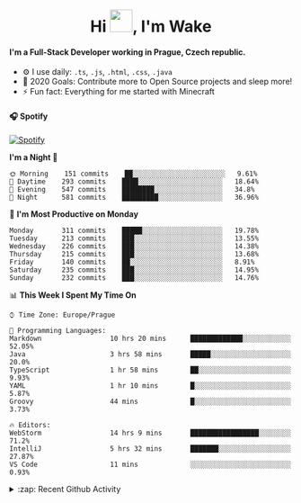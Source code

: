 <h1 align="center">Hi <img src="https://raw.githubusercontent.com/MrWakeCZ/MrWakeCZ/master/Hi.gif" width="40px" />, I'm Wake</h1>

#### I'm a Full-Stack Developer working in Prague, Czech republic.
- ⚙️ I use daily: `.ts`, `.js`, `.html`, `.css`, `.java`
- 🥅 2020 Goals: Contribute more to Open Source projects and sleep more!
- ⚡ Fun fact: Everything for me started with Minecraft

#### 🎧 Spotify
[![Spotify](https://novatorem-delta-eight.vercel.app/api/spotify)](https://open.spotify.com/user/wakeecz)

<!--START_SECTION:waka-->
**I'm a Night 🦉** 

```text
🌞 Morning    151 commits    ██░░░░░░░░░░░░░░░░░░░░░░░   9.61% 
🌆 Daytime    293 commits    ████░░░░░░░░░░░░░░░░░░░░░   18.64% 
🌃 Evening    547 commits    ████████░░░░░░░░░░░░░░░░░   34.8% 
🌙 Night      581 commits    █████████░░░░░░░░░░░░░░░░   36.96%

```
📅 **I'm Most Productive on Monday** 

```text
Monday       311 commits    █████░░░░░░░░░░░░░░░░░░░░   19.78% 
Tuesday      213 commits    ███░░░░░░░░░░░░░░░░░░░░░░   13.55% 
Wednesday    226 commits    ███░░░░░░░░░░░░░░░░░░░░░░   14.38% 
Thursday     215 commits    ███░░░░░░░░░░░░░░░░░░░░░░   13.68% 
Friday       140 commits    ██░░░░░░░░░░░░░░░░░░░░░░░   8.91% 
Saturday     235 commits    ███░░░░░░░░░░░░░░░░░░░░░░   14.95% 
Sunday       232 commits    ███░░░░░░░░░░░░░░░░░░░░░░   14.76%

```


📊 **This Week I Spent My Time On** 

```text
⌚︎ Time Zone: Europe/Prague

💬 Programming Languages: 
Markdown                 10 hrs 20 mins      █████████████░░░░░░░░░░░░   52.05% 
Java                     3 hrs 58 mins       █████░░░░░░░░░░░░░░░░░░░░   20.0% 
TypeScript               1 hr 58 mins        ██░░░░░░░░░░░░░░░░░░░░░░░   9.93% 
YAML                     1 hr 10 mins        █░░░░░░░░░░░░░░░░░░░░░░░░   5.87% 
Groovy                   44 mins             █░░░░░░░░░░░░░░░░░░░░░░░░   3.73%

🔥 Editors: 
WebStorm                 14 hrs 9 mins       █████████████████░░░░░░░░   71.2% 
IntelliJ                 5 hrs 32 mins       ███████░░░░░░░░░░░░░░░░░░   27.87% 
VS Code                  11 mins             ░░░░░░░░░░░░░░░░░░░░░░░░░   0.93%

```


<!--END_SECTION:waka-->

<details>
  <summary>:zap: Recent Github Activity</summary>

<!--START_SECTION:activity-->
1. ❗️ Closed issue [#25](https://github.com//waked-cz/corgi/issues/25) in [waked-cz/corgi](https://github.com//waked-cz/corgi)
2. ❗️ Closed issue [#50](https://github.com//waked-cz/corgi/issues/50) in [waked-cz/corgi](https://github.com//waked-cz/corgi)
3. ❗️ Closed issue [#61](https://github.com//waked-cz/corgi/issues/61) in [waked-cz/corgi](https://github.com//waked-cz/corgi)
4. 🗣 Commented on [#61](https://github.com//waked-cz/corgi/issues/61) in [waked-cz/corgi](https://github.com//waked-cz/corgi)
5. ❗️ Opened issue [#87](https://github.com//waked-cz/corgi/issues/87) in [waked-cz/corgi](https://github.com//waked-cz/corgi)
<!--END_SECTION:activity-->

</details>
